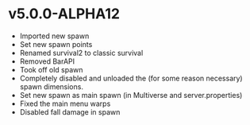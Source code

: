# v5.0.0-ALPHA12

* Imported new spawn
* Set new spawn points
* Renamed survival2 to classic survival
* Removed BarAPI
* Took off old spawn
* Completely disabled and unloaded the (for some reason necessary) spawn dimensions.
* Set new spawn as main spawn (in Multiverse and server.properties)
* Fixed the main menu warps
* Disabled fall damage in spawn